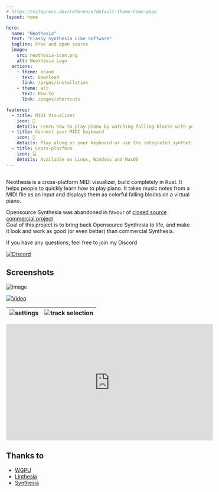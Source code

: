 ```yaml
---
# https://vitepress.dev/reference/default-theme-home-page
layout: home

hero:
  name: "Neothesia"
  text: "Flashy Synthesia Like Software"
  tagline: Free and open source
  image:
    src: neothesia-icon.png
    alt: Neothesia Logo
  actions:
    - theme: brand
      text: Download
      link: /pages/installation
    - theme: alt
      text: How-to
      link: /pages/shortcuts

features:
  - title: MIDI Visualizer
    icon: 🎹
    details: Learn how to play piano by watching falling blocks with your favorite songs
  - title: Connect your MIDI keyboard
    icon: 🔌
    details: Play along on your keyboard or use the integrated synthetizer
  - title: Cross-platform
    icon: 💻
    details: Available on Linux, Windows and MacOS
---
```


##

Neothesia is a cross-platform MIDI visualizer, build completely in Rust.
It helps people to quickly learn how to play piano.
It takes music notes from a MIDI file as an input and displays them as colorful falling blocks on a virtual piano.

Opensource Synthesia was abandoned in favour of [closed source commercial project](https://www.synthesiagame.com/)  
Goal of this project is to bring back Opensource Synthesia to life, and make it look and work as good (or even better) than commercial Synthesia.

If you have any questions, feel free to join my Discord

[<img alt="Discord" src="https://img.shields.io/discord/273176778946641920?logo=discord&style=for-the-badge&color=%23a051ee">](https://discord.gg/sgeZuVA)

## Screenshots

![image](https://github.com/PolyMeilex/Neothesia/assets/20758186/65483bab-0b74-4fd4-90b1-fdd00508b676)

[![Video](https://github.com/PolyMeilex/Neothesia/assets/20758186/dc564433-aade-4430-b137-5f90000ae9e0)](https://youtu.be/ReE9nVuMCSE)

| ![settings](https://github.com/PolyMeilex/Neothesia/assets/20758186/e38642e2-6118-4931-9964-a1df27a36db9) | ![track selection](https://github.com/PolyMeilex/Neothesia/assets/20758186/2309d970-0234-45ff-a9f4-105ff08514af) |
| --------------------------------------------------------------------------------------------------------- | ---------------------------------------------------------------------------------------------------------------- |

<iframe width="560" height="315" src="https://www.youtube.com/embed/ReE9nVuMCSE?si=nLhOAUIzc5w9DaTo" title="YouTube video player" frameborder="0" allow="accelerometer; autoplay; clipboard-write; encrypted-media; gyroscope; picture-in-picture; web-share" referrerpolicy="strict-origin-when-cross-origin" allowfullscreen></iframe>

## Thanks to

- [WGPU](https://wgpu.rs/)
- [Linthesia](https://github.com/linthesia/linthesia)
- [Synthesia](https://github.com/johndpope/pianogame)
